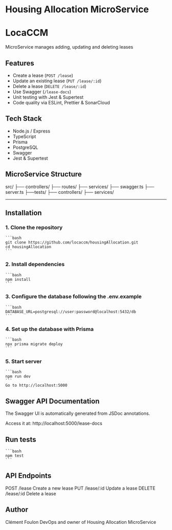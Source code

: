 # Housing Allocation MicroService

# LocaCCM

MicroService manages adding, updating and deleting leases 

## Features

- Create a lease (`POST /lease`)
- Update an existing lease (`PUT /lease/:id`)
- Delete a lease (`DELETE /lease/:id`)
- Use Swagger (`/lease-docs`)
- Unit testing with Jest & Supertest
- Code quality via ESLint, Prettier & SonarCloud

## Tech Stack

- Node.js / Express
- TypeScript
- Prisma
- PostgreSQL
- Swagger
- Jest & Supertest

## MicroService Structure

src/
├── controllers/ 
├── routes/
├── services/ 
├── swagger.ts 
├── server.ts 
├──tests/
    ├── controllers/ 
    ├── services/ 


---

## Installation

### 1. Clone the repository

    ```bash
    git clone https://github.com/locaccm/housingAllocation.git
    cd housingAllocation
    ```

### 2. Install dependencies

    ```bash
    npm install
    ```

### 3. Configure the database following the .env.example

    ```bash
    DATABASE_URL=postgresql://user:password@localhost:5432/db
    ```
    
### 4. Set up the database with Prisma
    ```bash
    npx prisma migrate deploy
    ```

### 5. Start server
    ```bash
    npm run dev
    ```
    Go to http://localhost:5000

## Swagger API Documentation
The Swagger UI is automatically generated from JSDoc annotations.

Access it at: http://localhost:5000/lease-docs

## Run tests
    ```bash
    npm test
    ```

## API Endpoints
POST	/lease	    Create a new lease
PUT	    /lease/:id	Update a lease
DELETE	/lease/:id	Delete a lease

## Author

Clément Foulon 
DevOps and owner of Housing Allocation MicroService